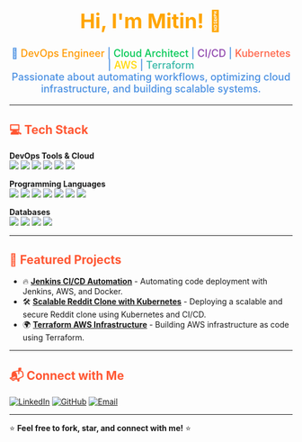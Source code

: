 <!-- Introduction -->
<h1 align="center" style="color: orange; font-size: 36px; font-weight: bold;">
  Hi, I'm Mitin! 👋
</h1>

<p align="center" style="font-size: 18px; font-weight: 500; color: #4A90E2;">
  🚀 <span style="color: #FF9900;">DevOps Engineer</span> | <span style="color: #00C853;">Cloud Architect</span> | <span style="color: #8E44AD;">CI/CD</span> | <span style="color: #FF6347;">Kubernetes</span> | <span style="color: #FFD700;">AWS</span> | <span style="color: #35B8A7;">Terraform</span><br>
  Passionate about automating workflows, optimizing cloud infrastructure, and building scalable systems.
</p>

---

<!-- Tech Stack -->
<h2 style="color: #FF5733;">💻 Tech Stack</h2>

<p>
  <strong>DevOps Tools & Cloud</strong><br>
  <img src="https://img.shields.io/badge/Linux-%23FCC624.svg?style=for-the-badge&logo=linux&logoColor=black">
  <img src="https://img.shields.io/badge/AWS-%23FF9900.svg?style=for-the-badge&logo=amazon-aws&logoColor=white">
  <img src="https://img.shields.io/badge/Terraform-%235835CC.svg?style=for-the-badge&logo=terraform&logoColor=white">
  <img src="https://img.shields.io/badge/Docker-%232496ED.svg?style=for-the-badge&logo=docker&logoColor=white">
  <img src="https://img.shields.io/badge/Kubernetes-%23326CE5.svg?style=for-the-badge&logo=kubernetes&logoColor=white">
  <img src="https://img.shields.io/badge/Jenkins-%23D24939.svg?style=for-the-badge&logo=jenkins&logoColor=white">
</p>

<p>
  <strong>Programming Languages</strong><br>
  <img src="https://img.shields.io/badge/Python-%233776AB.svg?style=for-the-badge&logo=python&logoColor=white">
  <img src="https://img.shields.io/badge/C-%2320934E.svg?style=for-the-badge&logo=c&logoColor=white">
  <img src="https://img.shields.io/badge/C%2B%2B-%2300599C.svg?style=for-the-badge&logo=c%2B%2B&logoColor=white">
  <img src="https://img.shields.io/badge/JavaScript-%23F7DF1E.svg?style=for-the-badge&logo=javascript&logoColor=black">
  <img src="https://img.shields.io/badge/Go-%2300ADD8.svg?style=for-the-badge&logo=go&logoColor=white">
  <img src="https://img.shields.io/badge/PHP-%23777BB4.svg?style=for-the-badge&logo=php&logoColor=white">
  <img src="https://img.shields.io/badge/Laravel-%23FF2D20.svg?style=for-the-badge&logo=laravel&logoColor=white">
</p>

<p>
  <strong>Databases</strong><br>
  <img src="https://img.shields.io/badge/MongoDB-%2347A248.svg?style=for-the-badge&logo=mongodb&logoColor=white">
  <img src="https://img.shields.io/badge/MySQL-%2300CFFF.svg?style=for-the-badge&logo=mysql&logoColor=white">
  <img src="https://img.shields.io/badge/Oracle-%23F80000.svg?style=for-the-badge&logo=oracle&logoColor=white">
  <img src="https://img.shields.io/badge/PostgreSQL-%23316192.svg?style=for-the-badge&logo=postgresql&logoColor=white">
</p>

---

<!-- Projects -->
<h2 style="color: #FF5733;">🚀 Featured Projects</h2>

- 🔥 **[Jenkins CI/CD Automation](https://github.com/sohaliya26/Jenkins-Automating-Code-Deployment)** - Automating code deployment with Jenkins, AWS, and Docker.
- 🛠️ **[Scalable Reddit Clone with Kubernetes](https://github.com/sohaliya26/Reddit-Kubernetes)** - Deploying a scalable and secure Reddit clone using Kubernetes and CI/CD.
- 🌍 **[Terraform AWS Infrastructure](https://github.com/sohaliya26/Terraform-AWS-Infra)** - Building AWS infrastructure as code using Terraform.

---

<!-- Connect with Me -->
<h2 style="color: #FF5733;">📬 Connect with Me</h2>

[![LinkedIn](https://img.shields.io/badge/LinkedIn-%230077B5.svg?style=for-the-badge&logo=linkedin&logoColor=white)](https://linkedin.com/in/sohaliya-mitin-465415236)
[![GitHub](https://img.shields.io/badge/GitHub-%23181717.svg?style=for-the-badge&logo=github&logoColor=white)](https://github.com/sohaliya26)
[![Email](https://img.shields.io/badge/Email-%23D14836.svg?style=for-the-badge&logo=gmail&logoColor=white)](mailto:sohaliyamitin@gmail.com)

---

⭐ **Feel free to fork, star, and connect with me!** ⭐
